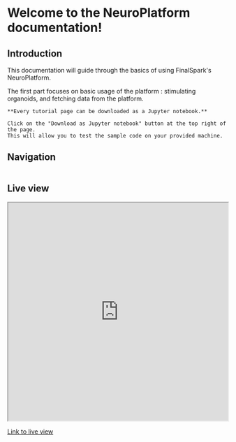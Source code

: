 # Welcome to the NeuroPlatform documentation!

## Introduction

This documentation will guide through the basics of using FinalSpark's NeuroPlatform.

The first part focuses on basic usage of the platform : stimulating organoids, and fetching data from the platform.

```{hint}
**Every tutorial page can be downloaded as a Jupyter notebook.**

Click on the "Download as Jupyter notebook" button at the top right of the page.
This will allow you to test the sample code on your provided machine.
```

## Navigation

```{tableofcontents}

```

## Live view

<iframe src="https://livemea.finalspark.com/live" width="100%" height="500px"></iframe>

[Link to live view](https://finalspark.com/live/)
